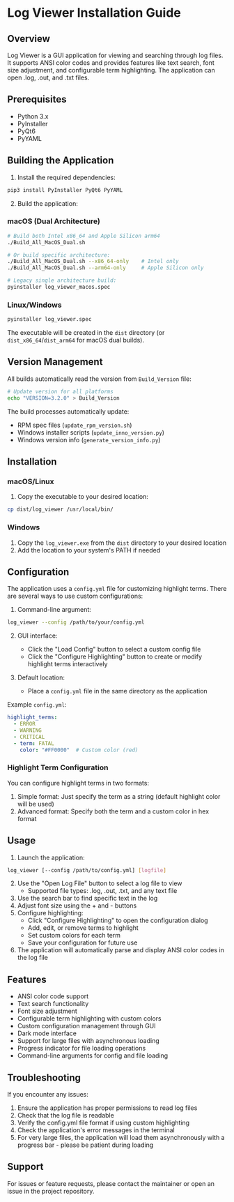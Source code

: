# Log Viewer Installation Guide

## Overview
Log Viewer is a GUI application for viewing and searching through log files. It supports ANSI color codes and provides features like text search, font size adjustment, and configurable term highlighting. The application can open .log, .out, and .txt files.

## Prerequisites
- Python 3.x
- PyInstaller
- PyQt6
- PyYAML

## Building the Application

1. Install the required dependencies:
```bash
pip3 install PyInstaller PyQt6 PyYAML
```

2. Build the application:

### macOS (Dual Architecture)
```bash
# Build both Intel x86_64 and Apple Silicon arm64
./Build_All_MacOS_Dual.sh

# Or build specific architecture:
./Build_All_MacOS_Dual.sh --x86_64-only    # Intel only
./Build_All_MacOS_Dual.sh --arm64-only     # Apple Silicon only

# Legacy single architecture build:
pyinstaller log_viewer_macos.spec
```

### Linux/Windows
```bash
pyinstaller log_viewer.spec
```

The executable will be created in the `dist` directory (or `dist_x86_64`/`dist_arm64` for macOS dual builds).

## Version Management

All builds automatically read the version from `Build_Version` file:
```bash
# Update version for all platforms
echo "VERSION=3.2.0" > Build_Version
```

The build processes automatically update:
- RPM spec files (`update_rpm_version.sh`)
- Windows installer scripts (`update_inno_version.py`) 
- Windows version info (`generate_version_info.py`)

## Installation

### macOS/Linux
1. Copy the executable to your desired location:
```bash
cp dist/log_viewer /usr/local/bin/
```

### Windows
1. Copy the `log_viewer.exe` from the `dist` directory to your desired location
2. Add the location to your system's PATH if needed

## Configuration
The application uses a `config.yml` file for customizing highlight terms. There are several ways to use custom configurations:

1. Command-line argument:
```bash
log_viewer --config /path/to/your/config.yml
```

2. GUI interface:
   - Click the "Load Config" button to select a custom config file
   - Click the "Configure Highlighting" button to create or modify highlight terms interactively

3. Default location:
   - Place a `config.yml` file in the same directory as the application

Example `config.yml`:
```yaml
highlight_terms:
  - ERROR
  - WARNING
  - CRITICAL
  - term: FATAL
    color: "#FF0000"  # Custom color (red)
```

### Highlight Term Configuration
You can configure highlight terms in two formats:
1. Simple format: Just specify the term as a string (default highlight color will be used)
2. Advanced format: Specify both the term and a custom color in hex format

## Usage
1. Launch the application:
```bash
log_viewer [--config /path/to/config.yml] [logfile]
```

2. Use the "Open Log File" button to select a log file to view
   - Supported file types: .log, .out, .txt, and any text file
3. Use the search bar to find specific text in the log
4. Adjust font size using the + and - buttons
5. Configure highlighting:
   - Click "Configure Highlighting" to open the configuration dialog
   - Add, edit, or remove terms to highlight
   - Set custom colors for each term
   - Save your configuration for future use
6. The application will automatically parse and display ANSI color codes in the log file

## Features
- ANSI color code support
- Text search functionality
- Font size adjustment
- Configurable term highlighting with custom colors
- Custom configuration management through GUI
- Dark mode interface
- Support for large files with asynchronous loading
- Progress indicator for file loading operations
- Command-line arguments for config and file loading

## Troubleshooting
If you encounter any issues:
1. Ensure the application has proper permissions to read log files
2. Check that the log file is readable
3. Verify the config.yml file format if using custom highlighting
4. Check the application's error messages in the terminal
5. For very large files, the application will load them asynchronously with a progress bar - please be patient during loading

## Support
For issues or feature requests, please contact the maintainer or open an issue in the project repository. 